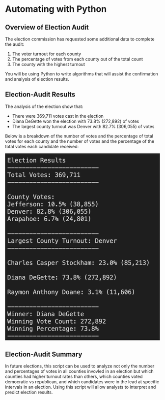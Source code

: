 # Automating with Python

## Overview of Election Audit
The election commission has requested some additional data to complete the audit:

1. The voter turnout for each county
2. The percentage of votes from each county out of the total count
3. The county with the highest turnout

You will be using Python to write algorithms that will assist the confirmation and analysis of election results.

## Election-Audit Results 
The analysis of the election show that:
- There were 369,711 votes cast in the election
- Diana DeGette won the election with 73.8% (272,892) of votes
- The largest county turnout was Denver with 82.7% (306,055) of votes

Below is a breakdown of the number of votes and the percentage of total votes for each county and the number of votes and the percentage of the total votes each candidate received:

![This is an image of the results](analysis/results.png)

## Election-Audit Summary
In future elections, this script can be used to analyze not only the number and percentages of votes in all counties invovled in an election but which counties had higher turnout rates than others, which counties voted democratic vs republican, and which candidates were in the lead at specific intervals in an election. Using this script will allow analysts to interpret and predict election results.
